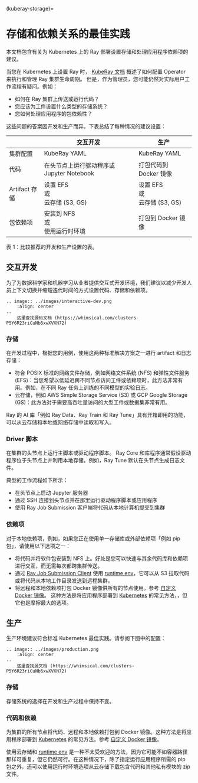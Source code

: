 (kuberay-storage)=

# 存储和依赖关系的最佳实践

本文档包含有关为 Kubernetes 上的 Ray 部署设置存储和处理应用程序依赖项的建议。

当您在 Kubernetes 上设置 Ray 时， [KubeRay 文档](kuberay-quickstart) 概述了如何配置 Operator 来执行和管理 Ray 集群生命周期。
但是，作为管理员，您可能仍然对实际用户工作流程有疑问。例如：

* 如何在 Ray 集群上传送或运行代码？
* 您应该为工件设置什么类型的存储系统？
* 您如何处理应用程序的包依赖性？

这些问题的答案因开发和生产而异。下表总结了每种情况的建议设置：

|   | 交互开发  | 生产  |
|---|---|---|
| 集群配置  | KubeRay YAML  | KubeRay YAML  |
| 代码 | 在头节点上运行驱动程序或 Jupyter Notebook | 打包代码到 Docker 镜像  |
| Artifact 存储 | 设置 EFS <br /> 或 <br /> 云存储 (S3, GS) | 设置 EFS <br /> 或 <br /> 云存储 (S3, GS)  |
| 包依赖项 | 安装到 NFS <br /> 或 <br /> 使用运行时环境 | 打包到 Docker 镜像  |

表 1：比较推荐的开发和生产设置的表。

## 交互开发

为了为数据科学家和机器学习从业者提供交互式开发环境，我们建议以减少开发人员上下文切换并缩短迭代时间的方式设置代码、存储和依赖项。

```{eval-rst}
.. image:: ../images/interactive-dev.png
    :align: center
..
    这里查找源码文档 (https://whimsical.com/clusters-P5Y6R23riCuNb6xwXVXN72)
```

### 存储

在开发过程中，根据您的用例，使用这两种标准解决方案之一进行 artifact 和日志存储：

* 符合 POSIX 标准的网络文件存储，例如网络文件系统 (NFS) 和弹性文件服务 (EFS)：当您希望以低延迟跨不同节点访问工件或依赖项时，此方法非常有用。例如，在不同 Ray 任务上训练的不同模型的实验日志。
* 云存储，例如 AWS Simple Storage Service (S3) 或 GCP Google Storage (GS)：此方法对于需要高吞吐量访问的大型工件或数据集非常有用。

Ray 的 AI 库「例如 Ray Data、Ray Train 和 Ray Tune」具有开箱即用的功能，可以从云存储和本地或网络存储中读取和写入。
### Driver 脚本

在集群的头节点上运行主脚本或驱动程序脚本。 Ray Core 和库程序通常假设驱动程序位于头节点上并利用本地存储。例如，Ray Tune 默认在头节点生成日志文件。

典型的工作流程如下所示：

* 在头节点上启动 Jupyter 服务器
* 通过 SSH 连接到头节点并在那里运行驱动程序脚本或应用程序
* 使用 Ray Job Submission 客户端将代码从本地计算机提交到集群

### 依赖项

对于本地依赖项，例如，如果您正在使用单一存储库或外部依赖项「例如 pip 包」，请使用以下选项之一：

* 将代码并将软件包安装到 NFS 上。好处是您可以快速与其余代码库和依赖项进行交互，而无需每次都跨集群传送。
* 通过 [Ray Job Submission Client](ray.job_submission.JobSubmissionClient) 使用 [runtime env](runtime-environments)，它可以从 S3 拉取代码或将代码从本地工作目录发送到远程集群。
* 将远程和本地依赖项打包 Docker 镜像供所有的节点使用。参考 [自定义 Docker 镜像](serve-custom-docker-images)。 这种方法是将应用程序部署到 [Kubernetes](https://kube.academy/courses/building-applications-for-kubernetes) 的常见方法，，但它也是摩擦最大的选项。

## 生产

生产环境建议符合标准 Kubernetes 最佳实践。请参阅下图中的配置：

```{eval-rst}
.. image:: ../images/production.png
    :align: center
..
    这里查找源文档 (https://whimsical.com/clusters-P5Y6R23riCuNb6xwXVXN72)
```


### 存储

存储系统的选择在开发和生产过程中保持不变。

### 代码和依赖

为集群的所有节点将代码、远程和本地依赖打包到 Docker 镜像。这种方法是将应用程序部署到 [Kubernetes](https://kube.academy/courses/building-applications-for-kubernetes) 的常见方法。参考 [自定义 Docker 镜像](serve-custom-docker-images)。

使用云存储和 [runtime env](runtime-environments) 是一种不太受欢迎的方法，因为它可能不如容器路径那样可重复，但它仍然可行。在这种情况下，除了指定运行应用程序所需的 pip 包之外，还可以使用运行时环境选项从云存储下载包含代码和其他私有模块的 zip 文件。
